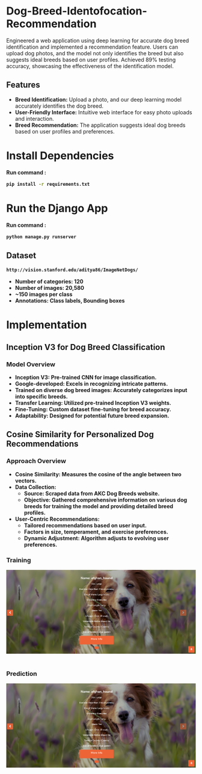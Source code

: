 # Dog-Breed-Identofocation-Recommendation
Engineered a web application using deep learning for accurate dog breed identification and implemented a recommendation feature. Users can upload dog photos, and the model not only identifies the breed but also suggests ideal breeds based on user profiles.    Achieved 89% testing accuracy, showcasing the effectiveness of the identification model.



## Features
- **Breed Identification:** Upload a photo, and our deep learning model accurately identifies the dog breed.
- **User-Friendly Interface:** Intuitive web interface for easy photo uploads and interaction.
- **Breed Recommendation:** The application suggests ideal dog breeds based on user profiles and preferences.


# Install Dependencies
<b>Run command :
```bash 
pip install -r requirements.txt
```


# Run the Django App
<b>Run command :
```bash 
python manage.py runserver
```

 ## Dataset
 
 ```bash
http://vision.stanford.edu/aditya86/ImageNetDogs/
```
- Number of categories: 120
- Number of images: 20,580
- ~150 images per class
- Annotations: Class labels, Bounding boxes


# Implementation

## Inception V3 for Dog Breed Classification

### Model Overview

- **Inception V3:** Pre-trained CNN for image classification.
- **Google-developed:** Excels in recognizing intricate patterns.
- **Trained on diverse dog breed images:** Accurately categorizes input into specific breeds.
- **Transfer Learning:** Utilized pre-trained Inception V3 weights.
- **Fine-Tuning:** Custom dataset fine-tuning for breed accuracy.
- **Adaptability:** Designed for potential future breed expansion.

## Cosine Similarity for Personalized Dog Recommendations

### Approach Overview

- **Cosine Similarity:** Measures the cosine of the angle between two vectors.
- **Data Collection:**
  - **Source:** Scraped data from AKC Dog Breeds website.
  - **Objective:** Gathered comprehensive information on various dog breeds for training the model and providing detailed breed profiles.
- **User-Centric Recommendations:**
  - Tailored recommendations based on user input.
  - Factors in size, temperament, and exercise preferences.
  - Dynamic Adjustment: Algorithm adjusts to evolving user preferences.

 <p>
    <h3>Training</h3>
    <img src='static/img/Predict2.png'>
    <br>
    <br>
    <h3>Prediction</h3>
    <img src='static/img/Predict2.png'>
</p>	




